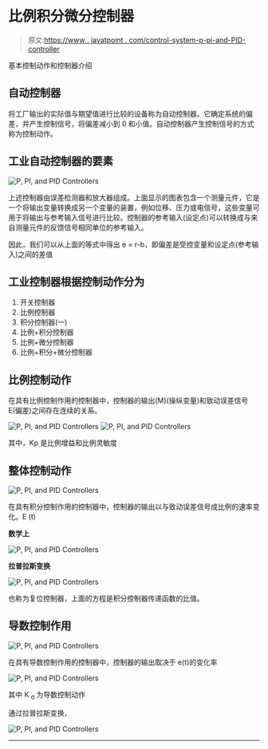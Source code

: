 # 比例积分微分控制器

> 原文:[https://www . javatpoint . com/control-system-p-pi-and-PID-controller](https://www.javatpoint.com/control-system-p-pi-and-pid-controller)

基本控制动作和控制器介绍

## 自动控制器

将工厂输出的实际值与期望值进行比较的设备称为自动控制器。它确定系统的偏差，并产生控制信号，将偏差减小到 0 和小值。自动控制器产生控制信号的方式称为控制动作。

## 工业自动控制器的要素

![P, PI, and PID Controllers](../Images/141f7db91f1adde3ead795bbcf160048.png)

上述控制器由误差检测器和放大器组成。上面显示的图表包含一个测量元件，它是一个将输出变量转换成另一个变量的装置，例如位移、压力或电信号，这些变量可用于将输出与参考输入信号进行比较。控制器的参考输入(设定点)可以转换成与来自测量元件的反馈信号相同单位的参考输入。

因此，我们可以从上面的等式中得出 e = r-b，即偏差是受控变量和设定点(参考输入)之间的差值

## 工业控制器根据控制动作分为

1.  开关控制器
2.  比例控制器
3.  积分控制器(一)
4.  比例+积分控制器
5.  比例+微分控制器
6.  比例+积分+微分控制器

## 比例控制动作

在具有比例控制作用的控制器中，控制器的输出(M)(操纵变量)和致动误差信号 E(偏差)之间存在连续的关系。

![P, PI, and PID Controllers](../Images/7796f6122c7a9321f976899b52b44bc3.png)
![P, PI, and PID Controllers](../Images/e4b7c8472f7c1a9ee71c996c98f4b5fe.png)

其中，Kp 是比例增益和比例灵敏度

## 整体控制动作

![P, PI, and PID Controllers](../Images/344187ade7c030169c15c9e8bfe474c2.png)

在具有积分控制作用的控制器中，控制器的输出以与致动误差信号成比例的速率变化。E (t)

**数学上**

![P, PI, and PID Controllers](../Images/2be53ce3514858a644f5d635e9ba54b0.png)

**拉普拉斯变换**

![P, PI, and PID Controllers](../Images/d55d04f1d0c6db44ebc8f31c0888848f.png)

也称为复位控制器，上面的方程是积分控制器传递函数的比值。

## 导数控制作用

![P, PI, and PID Controllers](../Images/14198339da9630df63fe673f7f7dcf1d.png)

在具有导数控制作用的控制器中，控制器的输出取决于 e(t)的变化率

![P, PI, and PID Controllers](../Images/741b72741106e312f8f12dd549034722.png)

其中 K <sub>d</sub> 为导数控制动作

通过拉普拉斯变换，

![P, PI, and PID Controllers](../Images/3f33f7b007ed2970018effa7c749d5eb.png)

* * *